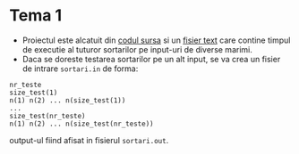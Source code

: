 # Tema 1
- Proiectul este alcatuit din [codul sursa](Sortari.cpp) si un [fisier text](sortari.txt) care contine timpul de executie al tuturor sortarilor pe input-uri de diverse marimi.
- Daca se doreste testarea sortarilor pe un alt input, se va crea un fisier de intrare  `sortari.in` de forma:

```
nr_teste
size_test(1)
n(1) n(2) ... n(size_test(1))
...
size_test(nr_teste)
n(1) n(2) ... n(size_test(nr_teste))
```
output-ul fiind afisat in fisierul `sortari.out`.
